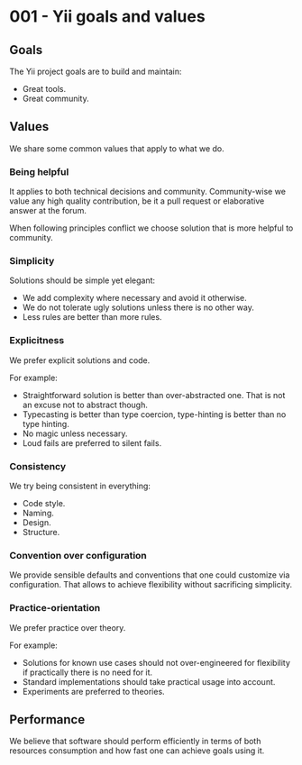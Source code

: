 # 001 - Yii goals and values

## Goals

The Yii project goals are to build and maintain:

- Great tools.
- Great community.

## Values

We share some common values that apply to what we do.

### Being helpful

It applies to both technical decisions and community. Community-wise we value any high quality contribution, be it a
pull request or elaborative answer at the forum.

When following principles conflict we choose solution that is more helpful to community.

### Simplicity

Solutions should be simple yet elegant:

- We add complexity where necessary and avoid it otherwise.
- We do not tolerate ugly solutions unless there is no other way.
- Less rules are better than more rules.

### Explicitness

We prefer explicit solutions and code.

For example:

- Straightforward solution is better than over-abstracted one. That is not an excuse not to abstract though.
- Typecasting is better than type coercion, type-hinting is better than no type hinting.
- No magic unless necessary.
- Loud fails are preferred to silent fails.

### Consistency

We try being consistent in everything:

- Code style.
- Naming.
- Design.
- Structure.

### Convention over configuration

We provide sensible defaults and conventions that one could customize via configuration.
That allows to achieve flexibility without sacrificing simplicity.

### Practice-orientation

We prefer practice over theory.

For example:

- Solutions for known use cases should not over-engineered for flexibility if practically there is no need for it.
- Standard implementations should take practical usage into account.
- Experiments are preferred to theories.

## Performance

We believe that software should perform efficiently in terms of both resources consumption and how fast one can achieve goals using it.
